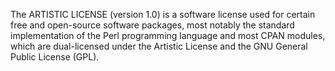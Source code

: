 The ARTISTIC LICENSE (version 1.0) is a software license used for certain free and open-source software packages, most notably the standard implementation of the Perl programming language and most CPAN modules, which are dual-licensed under the Artistic License and the GNU General Public License (GPL).

